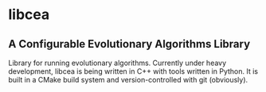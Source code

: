 # libcea

## A Configurable Evolutionary Algorithms Library

Library for running evolutionary algorithms. Currently under heavy development, libcea is being written in C++ with tools written in Python. It is built in a CMake build system and version-controlled with git (obviously).
